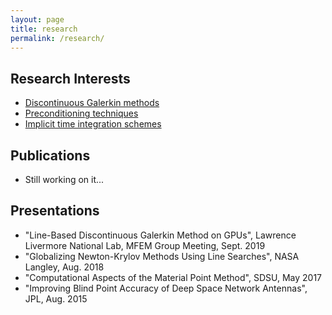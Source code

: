 ```yaml
---
layout: page
title: research
permalink: /research/
---
```


## Research Interests
- [Discontinuous Galerkin methods](https://en.wikipedia.org/wiki/Discontinuous_Galerkin_method)
- [Preconditioning techniques](https://en.wikipedia.org/wiki/Preconditioner)
- [Implicit time integration schemes](https://en.wikipedia.org/wiki/Explicit_and_implicit_methods)

## Publications
- Still working on it...

## Presentations
- "Line-Based Discontinuous Galerkin Method on GPUs", Lawrence Livermore National Lab, MFEM Group Meeting, Sept. 2019
- "Globalizing Newton-Krylov Methods Using Line Searches", NASA Langley, Aug. 2018
- "Computational Aspects of the Material Point Method", SDSU, May 2017
- "Improving Blind Point Accuracy of Deep Space Network Antennas", JPL, Aug. 2015

<!-- This is the base Jekyll theme. You can find out more info about customizing your Jekyll theme, as well as basic Jekyll usage documentation at [jekyllrb.com](https://jekyllrb.com/) -->